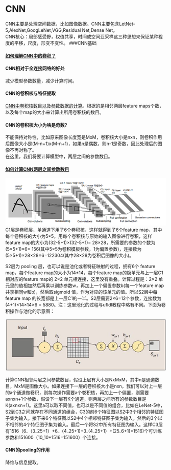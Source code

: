 # CNN

CNN主要是处理空间数据，比如图像数据。CNN主要包含LetNet-5,AlexNet,GoogLeNet,VGG,Residual Net,Dense Net。  
CNN核心：局部感受野，权值共享，时间或空间亚采样这三种思想来保证某种程度的平移，尺度，形变不变性。
###CNN基础
#### [如何理解CNN中的卷积？](https://blog.csdn.net/cheneykl/article/details/79740810)

#### CNN相对于全连接网络的好处

减少模型参数数量，减少计算时间。

#### CNN的卷积核与特征提取

[CNN中卷积核数目以及参数数据的计算](https://blog.csdn.net/yanzi6969/article/details/78019683)。根据的是相邻两层feature maps个数，以及每个map的大小来计算出所用卷积核的数目。

#### CNN的卷积核大小为啥是奇数?

不能保持对称性，比如原来图像长度宽是MxM，卷积核大小是nxn，则卷积作用后图像大小是\(M-n+1\)x\(M-n+1\)，如果n是偶数，则n-1是奇数，因此处理后的图像不再对称了。  
在这里，我们将要计算模型中，两层之间的参数数目。

#### [如何计算CNN两层之间参数数目](https://blog.csdn.net/yanzi6969/article/details/78019683)

![](/assets/LeNet-5.png)  
C1层是卷积层，单通道下用了6个卷积核，这样就得到了6个feature map，其中每个卷积核的大小为5\*5，用每个卷积核与原始的输入图像进行卷积，这样feature map的大小为\(32-5+1\)×\(32-5+1\)= 28×28，所需要的参数的个数为\(5×5+1\)×6= 156\(其中5×5为卷积模板参数，1为偏置参数\)，连接数为\(5×5+1\)×28×28×6=122304\(其中28×28为卷积后图像的大小\)。

S2层为 pooling 层，也可以说是池化或者特征映射的过程，拥有6个 feature map，每个feature map的大小为14\*14，每个feature map的隐单元与上一层C1相对应的feature map的 2×2 单元相连接，这里没有重叠。计算过程是：2×2 单元里的值相加然后再乘以训练参数w，再加上一个偏置参数b\(每一个feature map共享相同w和b\)，然后取sigmoid 值，作为对应的该单元的值。所以S2层中每 feature map 的长宽都是上一层C1的一半。S2层需要2×6=12个参数，连接数为\(4+1\)×14×14×6 = 5880。注：这里池化的过程与ufldl教程中略有不同。下面为卷积操作与池化的示意图：

![](/assets/Conv_Pooling.png)

计算CNN相邻两层之间参数数目，假设上层有大小是NxMxM，其中n是通道数目，MxM是图像大小。如果连接下一层的卷积核大小是nxn，我们可以对上一层的a个通道做卷积，则每次操作需要a个卷积核，再加上一个偏置，则需要axnxn+1个参数，假设下一层有K个通道，则两层之间所有的参数数目是K\(axnxn+1\)。这里a可以取不同值，也可以是不同值的组合，比如在LeNet-5中，S2到C3之间就存在不同通道的组合，C3的前6个特征图以S2中3个相邻的特征图子集为输入。接下来6个特征图以S2中4个相邻特征图子集为输入。然后的3个以不相邻的4个特征图子集为输入。最后一个将S2中所有特征图为输入。这样C3层有1516（6_（3\_25+1）+6_（4_25+1\)+3_\(4\_25+1）+\(25\_6+1\)=1516\)个可训练参数和151600（10\_10\*1516=151600）个连接。

#### CNN的pooling的作用
降维与信息提取。

